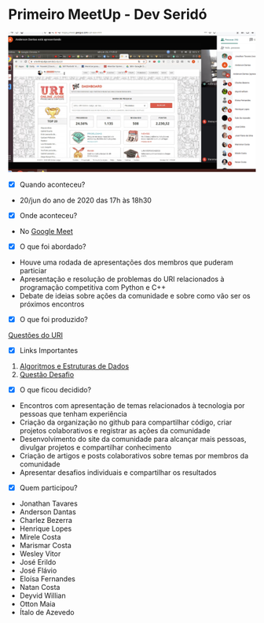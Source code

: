 # Primeiro MeetUp - Dev Seridó

![Imagem 1º MeetUp](imgs/meetup1.png)

- [x] Quando aconteceu?

- 20/jun do ano de 2020 das 17h às 18h30

- [x] Onde aconteceu?

- No [Google Meet](https://meet.google.com/czn-stix-imm)

- [x] O que foi abordado?

- Houve uma rodada de apresentações dos membros que puderam particiar
- Apresentação e resolução de problemas do URI relacionados à programação competitiva com Python e C++
- Debate de ideias sobre ações da comunidade e sobre como vão ser os próximos encontros

- [x] O que foi produzido?

 [Questões do URI](codigos/)

- [x] Links Importantes 
 1. [Algoritmos e Estruturas de Dados](https://pt.khanacademy.org/computing/computer-science)
 2. [Questão Desafio](https://www.urionlinejudge.com.br/judge/pt/problems/view/1176)

- [x] O que ficou decidido?

- Encontros com apresentação de temas relacionados à tecnologia por pessoas que tenham experiência
- Criação da organização no github para compartilhar código, criar projetos colaborativos e registrar as ações da comunidade
- Desenvolvimento do site da comunidade para alcançar mais pessoas, divulgar projetos e compartilhar conhecimento
- Criação de artigos e posts colaborativos sobre temas por membros da comunidade
- Apresentar desafios individuais e compartilhar os resultados

- [x] Quem participou?

- Jonathan Tavares 
- Anderson Dantas
- Charlez Bezerra
- Henrique Lopes
- Mirele Costa
- Marismar Costa
- Wesley Vitor
- José Erildo
- José Flávio
- Eloísa Fernandes
- Natan Costa
- Deyvid Willian
- Otton Maia 
- Ítalo de Azevedo

